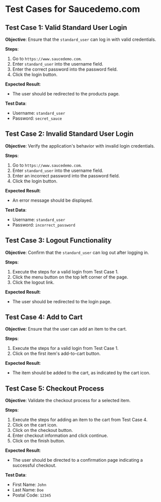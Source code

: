 # Test Cases for Saucedemo.com

## Test Case 1: Valid Standard User Login

**Objective**: Ensure that the `standard_user` can log in with valid credentials.

**Steps**:
1. Go to `https://www.saucedemo.com`.
2. Enter `standard_user` into the username field.
3. Enter the correct password into the password field.
4. Click the login button.

**Expected Result**:
- The user should be redirected to the products page.

**Test Data**:
- Username: `standard_user`
- Password: `secret_sauce`

## Test Case 2: Invalid Standard User Login

**Objective**: Verify the application's behavior with invalid login credentials.

**Steps**:
1. Go to `https://www.saucedemo.com`.
2. Enter `standard_user` into the username field.
3. Enter an incorrect password into the password field.
4. Click the login button.

**Expected Result**:
- An error message should be displayed.

**Test Data**:
- Username: `standard_user`
- Password: `incorrect_password`

## Test Case 3: Logout Functionality

**Objective**: Confirm that the `standard_user` can log out after logging in.

**Steps**:
1. Execute the steps for a valid login from Test Case 1.
2. Click the menu button on the top left corner of the page.
3. Click the logout link.

**Expected Result**:
- The user should be redirected to the login page.

## Test Case 4: Add to Cart

**Objective**: Ensure that the user can add an item to the cart.

**Steps**:
1. Execute the steps for a valid login from Test Case 1.
2. Click on the first item's add-to-cart button.

**Expected Result**:
- The item should be added to the cart, as indicated by the cart icon.

## Test Case 5: Checkout Process

**Objective**: Validate the checkout process for a selected item.

**Steps**:
1. Execute the steps for adding an item to the cart from Test Case 4.
2. Click on the cart icon.
3. Click on the checkout button.
4. Enter checkout information and click continue.
5. Click on the finish button.

**Expected Result**:
- The user should be directed to a confirmation page indicating a successful checkout.

**Test Data**:
- First Name: `John`
- Last Name: `Doe`
- Postal Code: `12345`


